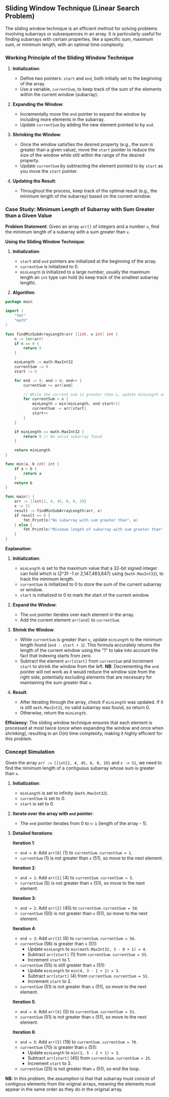 ## Sliding Window Technique (Linear Search Problem)

The sliding window technique is an efficient method for solving problems involving subarrays or subsequences in an array. It is particularly useful for finding subarrays with certain properties, like a specific sum, maximum sum, or minimum length, with an optimal time complexity.

### Working Principle of the Sliding Window Technique

1. **Initialization**:
   - Define two pointers: `start` and `end`, both initially set to the beginning of the array.
   - Use a variable, `currentSum`, to keep track of the sum of the elements within the current window (subarray).
   
2. **Expanding the Window**:
   - Incrementally move the `end` pointer to expand the window by including more elements in the subarray.
   - Update `currentSum` by adding the new element pointed to by `end`.

3. **Shrinking the Window**:
   - Once the window satisfies the desired property (e.g., the sum is greater than a given value), move the `start` pointer to reduce the size of the window while still within the range of the desired property.
   - Update `currentSum` by subtracting the element pointed to by `start` as you move the `start` pointer.

4. **Updating the Result**:
   - Throughout the process, keep track of the optimal result (e.g., the minimum length of the subarray) based on the current window.

### Case Study: Minimum Length of Subarray with Sum Greater than a Given Value

**Problem Statement**:
Given an array `arr[]` of integers and a number `x`, find the minimum length of a subarray with a sum greater than `x`.

**Using the Sliding Window Technique**:

1. **Initialization**:
   - `start` and `end` pointers are initialized at the beginning of the array.
   - `currentSum` is initialized to 0.
   - `minLength` is initialized to a large number, usually the maximum length an `int` type can hold (to keep track of the smallest subarray length).

2. **Algorithm**:

```go
package main

import (
    "fmt"
    "math"
)

func findMinSubArrayLength(arr []int, x int) int {
    n := len(arr)
    if n == 0 {
        return 0
    }

    minLength := math.MaxInt32
    currentSum := 0
    start := 0

    for end := 0; end < n; end++ {
        currentSum += arr[end]

        // While the current sum is greater than x, update minLength and reduce window size
        for currentSum > x {
            minLength = min(minLength, end-start+1)
            currentSum -= arr[start]
            start++
        }
    }

    if minLength == math.MaxInt32 {
        return 0 // No valid subarray found
    }

    return minLength
}

func min(a, b int) int {
    if a < b {
        return a
    }
    return b
}

func main() {
    arr := []int{1, 4, 45, 6, 0, 19}
    x := 51
    result := findMinSubArrayLength(arr, x)
    if result == 0 {
        fmt.Println("No subarray with sum greater than", x)
    } else {
        fmt.Println("Minimum length of subarray with sum greater than", x, "is", result)
    }
}
```

**Explanation**:

1. **Initialization**:
   - `minLength` is set to the maximum value that a 32-bit signed integer can hold which is (2^31 -1 or 2,147,483,647) using (`math.MaxInt32`), to track the minimum length.
   - `currentSum` is initialized to 0 to store the sum of the current subarray or window.
   - `start` is initialized to 0 to mark the start of the current window.

2. **Expand the Window**:
   - The `end` pointer iterates over each element in the array.
   - Add the current element `arr[end]` to `currentSum`.

3. **Shrink the Window**:
   - While `currentSum` is greater than `x`, update `minLength` to the minimum length found (`end - start + 1`). This formula accurately returns the length of the current window using the "1" to take into account the fact that indexing starts from zero.
   - Subtract the element `arr[start]` from `currentSum` and increment `start` to shrink the window from the left. **NB**: Decrementing the `end` pointer will not work as it would reduce the window size from the right side, potentially excluding elements that are necessary for maintaining the sum greater that `x`.

4. **Result**:
   - After iterating through the array, check if `minLength` was updated. If it is still `math.MaxInt32`, no valid subarray was found, so return 0.
   - Otherwise, return the `minLength`.

**Efficiency**:
The sliding window technique ensures that each element is processed at most twice (once when expanding the window and once when shrinking), resulting in an O(n) time complexity, making it highly efficient for this problem.




### Concept Simulation

Given the array `arr := []int{1, 4, 45, 6, 0, 19}` and `x := 51`, we need to find the minimum length of a contiguous subarray whose sum is greater than `x`.

1. **Initialization**:
   - `minLength` is set to infinity (`math.MaxInt32`).
   - `currentSum` is set to 0.
   - `start` is set to 0.

2. **Iterate over the array with `end` pointer**:
   - The `end` pointer iterates from 0 to `n-1` (length of the array - 1).

3. **Detailed Iterations**:

   **Iteration 1**:
   - `end = 0`: Add `arr[0]` (1) to `currentSum`. `currentSum = 1`.
   - `currentSum` (1) is not greater than `x` (51), so move to the next element.

   **Iteration 2**:
   - `end = 1`: Add `arr[1]` (4) to `currentSum`. `currentSum = 5`.
   - `currentSum` (5) is not greater than `x` (51), so move to the next element.

   **Iteration 3**:
   - `end = 2`: Add `arr[2]` (45) to `currentSum`. `currentSum = 50`.
   - `currentSum` (50) is not greater than `x` (51), so move to the next element.

   **Iteration 4**:
   - `end = 3`: Add `arr[3]` (6) to `currentSum`. `currentSum = 56`.
   - `currentSum` (56) is greater than `x` (51):
     - Update `minLength` to `min(math.MaxInt32, 3 - 0 + 1) = 4`.
     - Subtract `arr[start]` (1) from `currentSum`. `currentSum = 55`.
     - Increment `start` to 1.
   - `currentSum` (55) is still greater than `x` (51):
     - Update `minLength` to `min(4, 3 - 1 + 1) = 3`.
     - Subtract `arr[start]` (4) from `currentSum`. `currentSum = 51`.
     - Increment `start` to 2.
   - `currentSum` (51) is not greater than `x` (51), so move to the next element.

   **Iteration 5**:
   - `end = 4`: Add `arr[4]` (0) to `currentSum`. `currentSum = 51`.
   - `currentSum` (51) is not greater than `x` (51), so move to the next element.

   **Iteration 6**:
   - `end = 5`: Add `arr[5]` (19) to `currentSum`. `currentSum = 70`.
   - `currentSum` (70) is greater than `x` (51):
     - Update `minLength` to `min(3, 5 - 2 + 1) = 3`.
     - Subtract `arr[start]` (45) from `currentSum`. `currentSum = 25`.
     - Increment `start` to 3.
   - `currentSum` (25) is not greater than `x` (51), so end the loop.


**NB**: In this problem, the assumption is that that subarray must consist of contigous elements from the original arrays, meaning the elements must appear in the same order as they do in the original array.